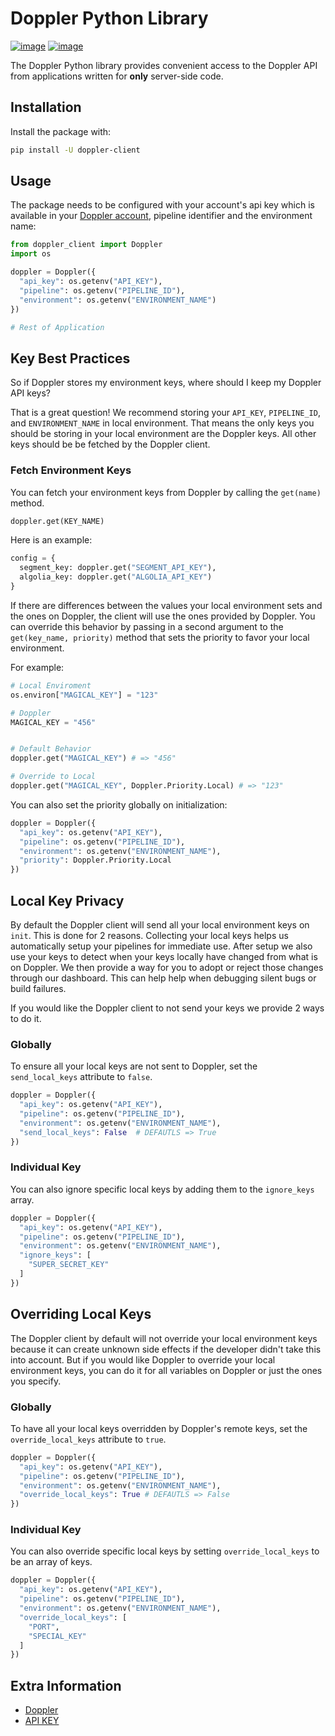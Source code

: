 # Doppler Python Library

[![image](https://img.shields.io/pypi/v/doppler-client.svg)](https://pypi.org/project/doppler-client)
[![image](https://img.shields.io/pypi/dm/doppler-client.svg)](https://pypi.org/project/doppler-client)

The Doppler Python library provides convenient access to the Doppler API from
applications written for **only** server-side code.

## Installation

Install the package with:
``` bash
pip install -U doppler-client
```

## Usage

The package needs to be configured with your account's api key which is available in your [Doppler account](https://doppler.market/workplace/api_key), pipeline identifier and the environment name:

``` python
from doppler_client import Doppler
import os

doppler = Doppler({
  "api_key": os.getenv("API_KEY"),
  "pipeline": os.getenv("PIPELINE_ID"),
  "environment": os.getenv("ENVIRONMENT_NAME")
})

# Rest of Application
```


## Key Best Practices

So if Doppler stores my environment keys, where should I keep my Doppler API keys?

That is a great question! We recommend storing your `API_KEY`, `PIPELINE_ID`, and `ENVIRONMENT_NAME` 
in local environment. That means the only keys you should be storing in your local environment are the Doppler keys. All other keys should be be fetched by the Doppler client.


### Fetch Environment Keys

You can fetch your environment keys from Doppler by calling the `get(name)` method.

``` python
doppler.get(KEY_NAME)
```

Here is an example:

``` python
config = {
  segment_key: doppler.get("SEGMENT_API_KEY"),
  algolia_key: doppler.get("ALGOLIA_API_KEY")
}

```


If there are differences between the values your local environment sets and the ones on Doppler, the client will use the ones provided by Doppler. You can override this behavior by passing in a second argument to the `get(key_name, priority)` method that sets the priority to favor your local environment.

For example:

``` python
# Local Enviroment
os.environ["MAGICAL_KEY"] = "123"

# Doppler
MAGICAL_KEY = "456"


# Default Behavior
doppler.get("MAGICAL_KEY") # => "456"

# Override to Local
doppler.get("MAGICAL_KEY", Doppler.Priority.Local) # => "123"
```

You can also set the priority globally on initialization:

``` python
doppler = Doppler({
  "api_key": os.getenv("API_KEY"),
  "pipeline": os.getenv("PIPELINE_ID"),
  "environment": os.getenv("ENVIRONMENT_NAME"),
  "priority": Doppler.Priority.Local
})

```


## Local Key Privacy

By default the Doppler client will send all your local environment keys on `init`. This
is done for 2 reasons. Collecting your local keys helps us automatically setup your pipelines
for immediate use. After setup we also use your keys to detect when your keys locally have
changed from what is on Doppler. We then provide a way for you to adopt or reject those changes
through our dashboard. This can help help when debugging silent bugs or build failures.

If you would like the Doppler client to not send your keys we provide 2 ways to do it.

### Globally
To ensure all your local keys are not sent to Doppler, set the `send_local_keys` attribute to `false`.

``` python
doppler = Doppler({
  "api_key": os.getenv("API_KEY"),
  "pipeline": os.getenv("PIPELINE_ID"),
  "environment": os.getenv("ENVIRONMENT_NAME"),
  "send_local_keys": False  # DEFAUTLS => True
})
```


### Individual Key
You can also ignore specific local keys by adding them to the `ignore_keys` array.

``` python
doppler = Doppler({
  "api_key": os.getenv("API_KEY"),
  "pipeline": os.getenv("PIPELINE_ID"),
  "environment": os.getenv("ENVIRONMENT_NAME"),
  "ignore_keys": [
    "SUPER_SECRET_KEY"
  ]
})
```


## Overriding Local Keys

The Doppler client by default will not override your local environment keys because it
can create unknown side effects if the developer didn't take this into account. But 
if you would like Doppler to override your local environment keys, you can do it for 
all variables on Doppler or just the ones you specify.

### Globally
To have all your local keys  overridden by Doppler's remote keys, set the `override_local_keys` attribute to `true`.

``` python
doppler = Doppler({
  "api_key": os.getenv("API_KEY"),
  "pipeline": os.getenv("PIPELINE_ID"),
  "environment": os.getenv("ENVIRONMENT_NAME"),
  "override_local_keys": True # DEFAUTLS => False
})
```


### Individual Key
You can also override specific local keys by setting `override_local_keys` to be an array of keys.

``` python
doppler = Doppler({
  "api_key": os.getenv("API_KEY"),
  "pipeline": os.getenv("PIPELINE_ID"),
  "environment": os.getenv("ENVIRONMENT_NAME"),
  "override_local_keys": [
    "PORT",
    "SPECIAL_KEY"
  ]
})
```


## Extra Information

- [Doppler](https://doppler.market)
- [API KEY](https://doppler.market/workplace/api_key)

